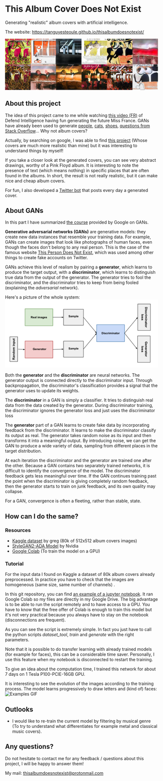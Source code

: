 # This Album Cover Does Not Exist
Generating "realistic" album covers with artificial intelligence.

The website: https://tanguyesteoule.github.io/thisalbumdoesnotexist/

![Examples covers](./assets/images/examples_covers.png)
## About this project
The idea of this project came to me while watching [this video (FR)](https://www.youtube.com/watch?v=q8iu6UGQnAk) of Defend Intelligence having fun generating the future Miss France.
GANs have already been used to generate [people](https://thispersondoesnotexist.com/), [cats](https://thiscatdoesnotexist.com/), [shoes](https://thissneakerdoesnotexist.com/), [questions from Stack Overflow](https://stackroboflow.com/)... Why not album covers?

Actually, by searching on google, I was able to find [this project](https://veravandeseyp.com/gan-album-art/) (Whose covers are much more realistic than mine) but it was interesting to understand things by myself!

If you take a closer look at the generated covers, you can see very abstract drawings, worthy of a Pink Floyd album.
It is interesting to note the presence of text (which means nothing) in specific places that are often found in the albums.
In short, the result is not really realistic, but it can make nice and cheap album covers.

For fun, I also developed a [Twitter bot](https://twitter.com/album_cover_bot) that posts every day a generated cover.

## About GANs
In this part I have summarized [the course](https://developers.google.com/machine-learning/gan) provided by Google on GANs.

**Generative adversarial networks (GANs)** are generative models: they create new data instances that resemble your training data.
For example, GANs can create images that look like photographs of human faces, even though the faces don't belong to any real person.
This is the case of the famous website [This Person Does Not Exist](https://thispersondoesnotexist.com/), which was used among other things to create fake accounts on Twitter.


GANs achieve this level of realism by pairing a **generator**, which learns to produce the target output, with a **discriminator**, which learns to distinguish true data from the output of the generator.
The generator tries to fool the discriminator, and the discriminator tries to keep from being fooled (explaining the *adversarial* network).

Here's a picture of the whole system:
![GAN Architecture](./assets/images/gan_diagram.png)

Both the **generator** and the **discriminator** are neural networks. The generator output is connected directly to the discriminator input. Through backpropagation, the discriminator's classification provides a signal that the generator uses to update its weights.

The **discriminator** in a GAN is simply a classifier. It tries to distinguish real data from the data created by the generator.
During discriminator training, the discriminator ignores the generator loss and just uses the discriminator loss

The **generator** part of a GAN learns to create fake data by incorporating feedback from the discriminator.
It learns to make the discriminator classify its output as real.
The generator takes random noise as its input and then transforms it into a meaningful output. By introducing noise, we can get the GAN to produce a wide variety of data, sampling from different places in the target distribution.

At each iteration the discriminator and the generator are trained one after the other. 
Because a GAN contains two separately trained networks, it is difficult to identify the convergence of the model.
The discriminator feedback gets less meaningful over time. If the GAN continues training past the point when the discriminator is giving completely random feedback, then the generator starts to train on junk feedback, and its own quality may collapse.

For a GAN, convergence is often a fleeting, rather than stable, state.


## How can I do the same?
### Resources
- [Kaggle dataset](https://www.kaggle.com/greg115/album-covers-images) by greg (80k of 512x512 album covers images)
- [StyleGAN2-ADA Model](https://github.com/NVlabs/stylegan2-ada-pytorch/) by Nvidia
- [Google Colab](https://colab.research.google.com/) (To train the model on a GPU)
### Tutorial

For the input data I found on Kaggle a dataset of 80k album covers already preprocessed.
In practice you have to check that the images are homogeneous (same size, same number of channels) .

In this git repository, you can find [an example of a jupyter notebook](https://github.com/tanguyesteoule/thisalbumdoesnotexist/blob/main/notebook/GAN_cover_google_colab.ipynb).
It ran Google Colab so my files are directly in my Google Drive. The big advantage is to be able to run the script remotely and to have access to a GPU. You have to know that the free offer of Colab is enough to train this model but it's not very practical because you always have to stay on the notebook (disconnections are frequent).

As you can see the script is extremely simple. In fact you just have to call the python scripts _dataset_tool_, _train_ and _generate_ with the right parameters.

Note that it is possible to do transfer learning with already trained models (for example for faces), this can be a considerable time saver.
Personally, I use this feature when my notebook is disconnected to restart the training.

To give an idea about the computation time, I trained this network for about 7 days on 1 Tesla P100-PCIE-16GB GPU.

It is interesting to see the evolution of the images according to the training process.
The model learns progressively to draw letters and (kind of) faces:
![Examples GIF](./assets/images/example.gif)
## Outlooks
- I would like to re-train the current model by filtering by musical genre (To try to understand what differentiates for example metal and classical music covers). 

## Any questions?
Do not hesitate to contact me for any feedback / questions about this project, I will be happy to answer them!

My mail: thisalbumdoesnotexist@protonmail.com